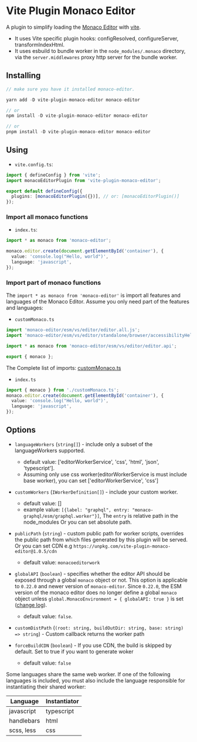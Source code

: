 # Vite Plugin Monaco Editor

A plugin to simplify loading the [Monaco Editor](https://github.com/Microsoft/monaco-editor) with [vite](https://vitejs.dev/).

- It uses Vite specific plugin hooks: configResolved, configureServer, transformIndexHtml.
- It uses esbuild to bundle worker in the `node_modules/.monaco` directory, via the `server.middlewares` proxy http server for the bundle worker.

## Installing

```ts
// make sure you have it installed monaco-editor.

yarn add -D vite-plugin-monaco-editor monaco-editor

// or
npm install -D vite-plugin-monaco-editor monaco-editor

// or
pnpm install -D vite-plugin-monaco-editor monaco-editor
```

## Using

- `vite.config.ts`:

```ts
import { defineConfig } from 'vite';
import monacoEditorPlugin from 'vite-plugin-monaco-editor';

export default defineConfig({
  plugins: [monacoEditorPlugin({})], // or: [monacoEditorPlugin()]
});
```

### Import all monaco functions

- `index.ts`:

```ts
import * as monaco from 'monaco-editor';

monaco.editor.create(document.getElementById('container'), {
  value: 'console.log("Hello, world")',
  language: 'javascript',
});
```

### Import part of monaco functions

The `import * as monaco from 'monaco-editor'` is import all features and languages of the Monaco Editor. Assume you only need part of the features and languages:

- `customMonaco.ts`

```ts
import 'monaco-editor/esm/vs/editor/editor.all.js';
import 'monaco-editor/esm/vs/editor/standalone/browser/accessibilityHelp/accessibilityHelp.js';

import * as monaco from 'monaco-editor/esm/vs/editor/editor.api';

export { monaco };
```

The Complete list of imports: [customMonaco.ts](test/src/mona/customMonaco.ts)

- `index.ts`

```ts
import { monaco } from './customMonaco.ts';
monaco.editor.create(document.getElementById('container'), {
  value: 'console.log("Hello, world")',
  language: 'javascript',
});
```

## Options

- `languageWorkers` (`string[]`) - include only a subset of the languageWorkers supported.
  - default value: ['editorWorkerService', 'css', 'html', 'json', 'typescript'].
  - Assuming only use css worker(editorWorkerService is must include base worker), you can set ['editorWorkerService', 'css']

- `customWorkers` (`IWorkerDefinition[]`) - include your custom worker.
  - default value: []
  - example value: `[{label: "graphql", entry: "monaco-graphql/esm/graphql.worker"}]`, The `entry` is relative path in the node_modules Or you can set absolute path.

- `publicPath` (`string`) - custom public path for worker scripts, overrides the public path from which files generated by this plugin will be served. Or you can set CDN e.g `https://unpkg.com/vite-plugin-monaco-editor@1.0.5/cdn`
  - default value: `monacoeditorwork`

- `globalAPI` (`boolean`) - specifies whether the editor API should be exposed through a global `monaco` object or not. This option is applicable to `0.22.0` and newer version of `monaco-editor`. Since `0.22.0`, the ESM version of the monaco editor does no longer define a global `monaco` object unless `global.MonacoEnvironment = { globalAPI: true }` is set ([change log](https://github.com/microsoft/monaco-editor/blob/main/CHANGELOG.md#0220-29012021)).
  - default value: `false`.
- `customDistPath` (`(root: string, buildOutDir: string, base: string) => string`) - Custom callback returns the worker path
- `forceBuildCDN` (`boolean`) - If you use CDN, the build is skipped by default. Set to true if you want to generate woker
  - default value: `false`

Some languages share the same web worker. If one of the following languages is included, you must also include the language responsible for instantiating their shared worker:

| Language   | Instantiator |
| ---------- | ------------ |
| javascript | typescript   |
| handlebars | html         |
| scss, less | css          |
